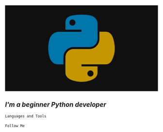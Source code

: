 [![Header](https://github.com/DIEMADAFACAR/DIEMADAFACAR/blob/main/assets/Python.png)](https://github.com/DIEMADAFACAR)

## _**I'm a beginner Python developer**_

    Languages and Tools

    Follow Me